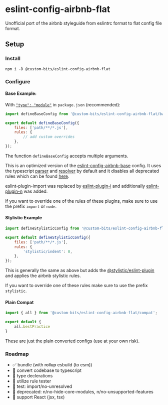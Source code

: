 # eslint-config-airbnb-flat

Unofficial port of the airbnb styleguide from eslintrc format to flat config file format.

## Setup

### Install

```
npm i -D @custom-bits/eslint-config-airbnb-flat
```

### Configure

#### Base Example:

With [`"type": "module"`](https://nodejs.org/api/packages.html#type) in `package.json` (recommended):

```js
import defineBaseConfig from '@custom-bits/eslint-config-airbnb-flat/base';

export default defineBaseConfig({
	files: ['path/**/*.js'],
	rules: {
		// add custom overrides
	},
});
```

The function `defineBaseConfig` accepts multiple arguments.

This is an optimized version of the [eslint-config-airbnb-base](https://github.com/airbnb/javascript/tree/master/packages/eslint-config-airbnb-base) config. It uses the typescript [parser](https://www.npmjs.com/package/@typescript-eslint/parser) and [resolver](https://www.npmjs.com/package/eslint-import-resolver-typescript) by default and it disables all deprecated rules which can be found [here](./legacy.json).

eslint-plugin-import was replaced by [eslint-plugin-i](https://github.com/un-es/eslint-plugin-i) and additionally [eslint-plugin-n](https://github.com/eslint-community/eslint-plugin-n) was added.

If you want to override one of the rules of these plugins, make sure to use the prefix `import` or `node`.

#### Stylistic Example

```js
import defineStylisticConfig from '@custom-bits/eslint-config-airbnb-flat/stylistic';

export default defineStylisticConfig({
	files: ['path/**/*.js'],
	rules: {
		'stylistic/indent': 0,
	},
});
```

This is generally the same as above but adds the [@stylistic/eslint-plugin](https://eslint.style/packages/default) and applies the airbnb stylistic rules.

If you want to override one of these rules make sure to use the prefix `stylistic`.

#### Plain Compat

```js
import { all } from '@custom-bits/eslint-config-airbnb-flat/compat';

export default {
	all.bestPractice
}
```

These are just the plain converted configs (use at your own risk).

### Roadmap

- ✅ bundle (with ~~rollup~~ esbuild (to esm))
- 🔳 convert codebase to typescript
- 🔳 type declerations
- 🔳 utilize rule tester
- 🔳 test: import/no-unresolved
- 🔳 deprecated: n/no-hide-core-modules, n/no-unsupported-features
- 🔳 support React (jsx, tsx)
